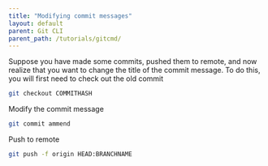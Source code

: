 ```yaml
---
title: "Modifying commit messages"
layout: default
parent: Git CLI
parent_path: /tutorials/gitcmd/
---
```


Suppose you have made some commits, pushed them to remote, and now realize that you want to change the title of the commit message. To do this, you will first need to check out the old commit
```bash
git checkout COMMITHASH
```

Modify the commit message
```bash
git commit ammend
```

Push to remote
```bash
git push -f origin HEAD:BRANCHNAME
```